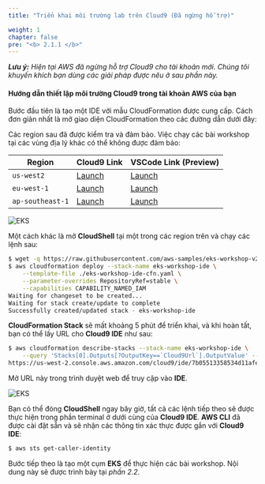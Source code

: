 ```yaml
---
title: "Triển khai môi trường lab trên Cloud9 (Đã ngừng hỗ trợ)"

weight: 1
chapter: false
pre: "<b> 2.1.1 </b>"
---
```


**_Lưu ý:_** _Hiện tại AWS đã ngừng hỗ trợ Cloud9 cho tài khoản mới. Chúng tôi khuyến khích bạn dùng các giải pháp được nêu ở sau phần này._

#### **Hướng dẫn thiết lập môi trường Cloud9 trong tài khoản AWS của bạn**

Bước đầu tiên là tạo một IDE với mẫu CloudFormation được cung cấp. Cách đơn giản nhất là mở giao diện CloudFormation theo các đường dẫn dưới đây:

Các region sau đã được kiểm tra và đảm bảo. Việc chạy các bài workshop tại các vùng địa lý khác có thể không được đảm bảo:

| Region           | Cloud9 Link                                                                                                                                                                                                                                                                                                                        | VSCode Link (Preview)                                                                                                                                                                                                                                                                                                           |
| ---------------- | ---------------------------------------------------------------------------------------------------------------------------------------------------------------------------------------------------------------------------------------------------------------------------------------------------------------------------------- | ------------------------------------------------------------------------------------------------------------------------------------------------------------------------------------------------------------------------------------------------------------------------------------------------------------------------------- |
| `us-west2`       | [Launch](https://us-west-2.console.aws.amazon.com/cloudformation/home#/stacks/quickcreate?templateUrl=https://ws-assets-prod-iad-r-pdx-f3b3f9f1a7d6a3d0.s3.us-west-2.amazonaws.com/39146514-f6d5-41cb-86ef-359f9d2f7265/eks-workshop-ide-cfn.yaml&stackName=eks-workshop-ide&param_RepositoryRef=VAR::MANIFESTS_REF)               | [Launch](https://us-west-2.console.aws.amazon.com/cloudformation/home#/stacks/quickcreate?templateUrl=https://ws-assets-prod-iad-r-pdx-f3b3f9f1a7d6a3d0.s3.us-west-2.amazonaws.com/39146514-f6d5-41cb-86ef-359f9d2f7265/eks-workshop-vscode-cfn.yaml&stackName=eks-workshop-ide&param_RepositoryRef=VAR::MANIFESTS_REF)         |
| `eu-west-1`      | [Launch](https://eu-west-1.console.aws.amazon.com/cloudformation/home#/stacks/quickcreate?templateUrl=https://ws-assets-prod-iad-r-dub-85e3be25bd827406.s3.eu-west-1.amazonaws.com/39146514-f6d5-41cb-86ef-359f9d2f7265/eks-workshop-ide-cfn.yaml&stackName=eks-workshop-ide&param_RepositoryRef=VAR::MANIFESTS_REF)               | [Launch](https://eu-west-1.console.aws.amazon.com/cloudformation/home#/stacks/quickcreate?templateUrl=https://ws-assets-prod-iad-r-dub-85e3be25bd827406.s3.eu-west-1.amazonaws.com/39146514-f6d5-41cb-86ef-359f9d2f7265/eks-workshop-vscode-cfn.yaml&stackName=eks-workshop-ide&param_RepositoryRef=VAR::MANIFESTS_REF)         |
| `ap-southeast-1` | [Launch](https://ap-southeast-1.console.aws.amazon.com/cloudformation/home#/stacks/quickcreate?templateUrl=https://ws-assets-prod-iad-r-sin-694a125e41645312.s3.ap-southeast-1.amazonaws.com/39146514-f6d5-41cb-86ef-359f9d2f7265/eks-workshop-vscode-cfn.yaml&stackName=eks-workshop-ide&param_RepositoryRef=VAR::MANIFESTS_REF") | [Launch](https://ap-southeast-1.console.aws.amazon.com/cloudformation/home#/stacks/quickcreate?templateUrl=https://ws-assets-prod-iad-r-sin-694a125e41645312.s3.ap-southeast-1.amazonaws.com/39146514-f6d5-41cb-86ef-359f9d2f7265/eks-workshop-ide-cfn.yaml&stackName=eks-workshop-ide&param_RepositoryRef=VAR::MANIFESTS_REF") |

![EKS](../../../../images/2/1/1/00015.png?featherlight=false&width=90pc)

Một cách khác là mở **CloudShell** tại một trong các region trên và chạy các lệnh sau:

```bash test=false
$ wget -q https://raw.githubusercontent.com/aws-samples/eks-workshop-v2/stable/lab/cfn/eks-workshop-ide-cfn.yaml -O eks-workshop-ide-cfn.yaml
$ aws cloudformation deploy --stack-name eks-workshop-ide \
    --template-file ./eks-workshop-ide-cfn.yaml \
    --parameter-overrides RepositoryRef=stable \
    --capabilities CAPABILITY_NAMED_IAM
Waiting for changeset to be created...
Waiting for stack create/update to complete
Successfully created/updated stack - eks-workshop-ide
```

**CloudFormation Stack** sẽ mất khoảng 5 phút để triển khai, và khi hoàn tất, bạn có thể lấy URL cho **Cloud9 IDE** như sau:

```bash test=false
$ aws cloudformation describe-stacks --stack-name eks-workshop-ide \
    --query 'Stacks[0].Outputs[?OutputKey==`Cloud9Url`].OutputValue' --output text
https://us-west-2.console.aws.amazon.com/cloud9/ide/7b05513358534d11afeb7119845c5461?region=us-west-2
```

Mở URL này trong trình duyệt web để truy cập vào **IDE**.

![EKS](../../../../images/2/1/1/00016.png?featherlight=false&width=90pc)

Bạn có thể đóng **CloudShell** ngay bây giờ, tất cả các lệnh tiếp theo sẽ được thực hiện trong phần terminal ở dưới cùng của **Cloud9 IDE**. **AWS CLI** đã được cài đặt sẵn và sẽ nhận các thông tin xác thực được gắn với **Cloud9 IDE**:

```bash test=false
$ aws sts get-caller-identity
```

Bước tiếp theo là tạo một cụm **EKS** để thực hiện các bài workshop. Nội dung này sẽ được trình bày tại _phần 2.2_.